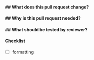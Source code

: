 #### ## What does this pull request change?


#### ## Why is this pull request needed?


#### ## What should be tested by reviewer?


#### Checklist
- [ ] formatting
